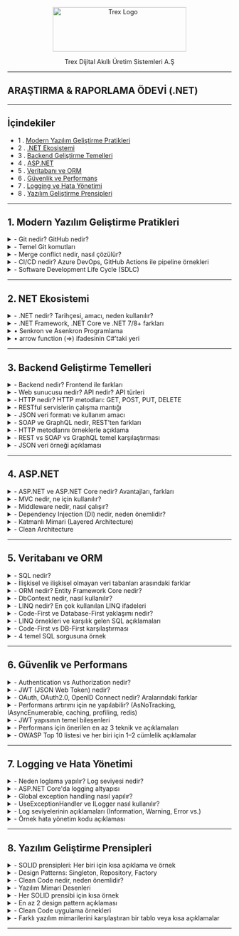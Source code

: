 <p align="center">
<a href="https://trex.com.tr/en/">
<img src="https://trex.com.tr/assets/img/logo.png"
alt="Trex Logo"
width="300" height="100">
</a>

</p>
<p align="center">
Trex Dijital Akıllı Üretim Sistemleri A.Ş
</p>

***
## ARAŞTIRMA & RAPORLAMA ÖDEVİ (.NET)
***
## İçindekiler
- 1 . [Modern Yazılım Geliştirme Pratikleri](#1-modern-yazılım-geliştirme-pratikleri)
- 2 . [.NET Ekosistemi](#2-net-ekosistemi)
- 3 . [Backend Geliştirme Temelleri](#3-backend-geliştirme-temelleri)
- 4 . [ASP.NET](#4-aspnet)
- 5 . [Veritabanı ve ORM](#5-veritabanı-ve-orm)
- 6 . [Güvenlik ve Performans](#6-güvenlik-ve-performans)
- 7 . [Logging ve Hata Yönetimi](#7-logging-ve-hata-yönetimi)
- 8 . [Yazılım Geliştirme Prensipleri](#8-yazılım-geliştirme-prensipleri)
***
<a id="1-modern-yazılım-geliştirme-pratikleri"></a>
## 1. Modern Yazılım Geliştirme Pratikleri 
<details>
<summary>- Git nedir? GitHub nedir?</summary>
     Git, yazılım projelerindeki tüm değişiklikleri kaydedip yönetmeye yarayan bir versiyon kontrol sistemi iken; GitHub, bu Git projelerini internet üzerinde depolamayı, paylaşmayı ve işbirliği yapmayı sağlayan bulut tabanlı bir platformdur.
 	</details>
<details><summary>- Temel Git komutları</summary>

`git init` → Yeni bir Git deposu (proje) başlatır.

`git clone [url]` →  Var olan bir uzak (remote) depoyu bilgisayarına kopyalar.

`git add [dosya]` → Dosyayı bir sonraki commit için hazırlık alanına (staging area) ekler.

`git commit -m "mesaj"` → Hazırlanan değişiklikleri kalıcı olarak kaydeder.

`git push` → Yerel (local) commitleri GitHub gibi uzak depoya gönderir.

`git pull` → Uzak depodaki son değişiklikleri bilgisayarına indirip birleştirir.

`git branch [isim]` → Yeni bir dal (branch) oluşturur.

`git merge [isim]` → Belirtilen dalı (branch) aktif dal ile birleştirir.

</details>
<details><summary>-	Merge conflict nedir, nasıl çözülür?</summary>

* Merge conflict, iki branch'ın 'merge'lenirken bir dosyanın aynı yerinde farklı değişiklikler yapılmış olmasından kaynaklanan 'merge'lenememe durumudur. Git, aynı yerde birbirinden farklı iki değişikliği nasıl ele alması gerektiğini bilemez ve hata verir. Dosyada çakışan bölge(ler),
    * `<<<<<<<HEAD` ve `=======`
* arasında gösterilir. Bu kısımda hangi versiyonun kabul edileceği yazılımcı tarafından manuel şekilde belirlenir ve ancak böyle 'merge' işlemi gerçekleşebilir.

</details>


</details>
<details><summary>-	CI/CD nedir? Azure DevOps, GitHub Actions ile pipeline örnekleri</summary>     

**- CI (Continuous Integration / Sürekli Entegrasyon)**:** Geliştirilen kodun otomatik olarak test edikmesidir , hatanın daha kolay anlaşılmasını sağlar.

**- CD (Continuous Delivery / Deployment / Sürekli Teslimat / Dağıtım):** Bir kod geliştirilirken yayınlanmasını sağlar. Yeni sürümleri daha hızlı yayınlanmasını sağlar.

</details>

<details><summary>-	Software Development Life Cycle (SDLC)</summary> 

 **-Yazılım Geliştirme Yaşam Döngüsü (SDLC)**: Bir yazılım fikirden gerçeğe geçişine kadar geçen süredir.

**o	Aşamalar**
1. Planlama:	Projenin amacı, kapsamı, zaman ve maliyet tahminleri yapılır.
2. Analiz:	Gereksinimler toplanır, sistem gereksinimleri belirlenir (ne yapılacak?).
3. Geliştirme:	Yazılım tasarlanır ve kodlanır.
4. Test:	Yazılım hatalara karşı test edilir, doğruluk ve kalite kontrolü yapılır.
5. Dağıtım:	Testleri geçen ürün üretim ortamına (kullanıcılara) sunulur.
6. Bakım:	Canlı sistemde hata düzeltme, iyileştirme ve güncellemeler yapılır.

**o	Agile/Scrum/Kanban metodolojileri**

 * Agile: Yazılımı küçük parçalara bölerek , hızlı ve esnek şekilde geliştirmeyi amaçlayan yaklaşım.

 * Scrum: Agile içinde, işleri sabit süreli sprint’lere (kısa süreli çalışma periyodu) ayırarak ekip çalışmasını yöneten bir çerçeve.

 * Kanban: İşlerin görsel bir panoda sürekli akışla yönetildiği, esnek bir Agile yöntemi.

</details>

***

## 2. NET Ekosistemi

<details><summary>-	.NET nedir? Tarihçesi, amacı, neden kullanılır?</summary>
     
**- .NET** microsoft tarafından geliştirilen bir yazılım geliştirme platformudur.2002 yılında piyasaya sürülmüştür . Amacı farklı yazılım dillerini bir araya getirerek yazılım geliştirmeyi kolaylaştırmaktır.Web , masaüstü ve mobil uygulamalar gibi çeşitli alanlarda kullanlıabilir.

</details>

<details><summary>-	.NET Framework, .NET Core ve .NET 7/8+ farkları</summary>
     
|Özellik             | .NET Framework | .NET Core             | .NET                  |
|--------------------|----------------|-----------------------|-----------------------|
|Platform            |Windows         |Windows, Linux, macOS  |Windows, Linux, macOS  |
|Açık Kaynak         |Hayır           |Evet                   |Evet                   |
|Performans          |Orta            |Yüksek                 |Çok Yüksek             |
|Modülerlik          |Monolitik       |Modüler                |Modüler                |
|Güncelleme Desteği  |Sınırlı         |Aktif                  |Sürekli                |
|Microservis Desteği |Zayıf           |Güçlü                  |Güçlü                  |
|Bulut Uygulamları   |Kısıtlı         |Uygun                  |Uygun                  |
|Modern API Desteği  |Kısıtlı         |Geniş                  |Geniş                  |
</details>

<details><summary>•	Senkron ve Asenkron Programlama</summary>

**Senkron Programlama:** İşlemler sırasıyla gerçekleşir. Genllikle daha basit ve anlaşılırdır ancak uzun süren işlemlerde kullanıcı deneyimini olumsuz etkileyebilir.

**Asenkron Programlama:** İşlemler aynı anda veya birbirinden bağımsız çalışabilir.Uzun süren işlemler arka planda yürütülürken kullanıcı arayüzü yanıt vermeye devam eder.

- **Anahtar Kavramlar:**
`async` : Bir metodun asenkron olduğunu belirtir , bu metod `await` ile çağırabilir.
`await` : Asenkron bir işlemin tamamlanmasını beklerken kontrolü çağıran metoda geri verir.
`Task` : .NET'te asenkron işlemleri temsil eden bir türdür. Bir işlemin gelecekte tamamlanacağını ifade eder. Örneğin, bir dosya okuma işlemi `Task<string>` dönebilir. `Task nesnesi`, işlem tamamlandığında sonucu sağlar.

</details>
<details><summary>• arrow function (=>) ifadesinin C#’taki yeri</summary>

   C# dilinde `=>` operatörü, lambda ifadelerini tanımlamak için kullanılır. Lambda ifadeleri, isimsiz metodlar oluşturmak için kullanılır ve genellikle kısa, tek satırlık işlemler için tercih edilir.

   `=>` operatörü kullanarak girilen değerin karesini alma, örnek kod:
   
`
Console.Write("Bir sayı girin: ");
int x = Convert.ToInt32(Console.ReadLine());
Func<int, int> kareAl = x => x * x;
Console.WriteLine($"{x} sayısının karesi: {kareAl(x)}");
`

</details>

***
## 3. Backend Geliştirme Temelleri

<details><summary>-	Backend nedir? Frontend ile farkları</summary>

* __Frontend Nedir?__

   Frontend, kullanıcının doğrudan etkileşimde bulunduğu web sitesinin görsel ve işlevsel yüzüdür.

   * __Kapsadığı Teknolojiler__:

     -HTML – Sayfa iskeleti

     -CSS – Stil ve düzen

     -JavaScript – Dinamik etkileşimler


* __Backend Nedir?__

Backend, sistemin sunucu tarafında çalışan, kullanıcının görmediği ama tüm işlevselliği sağlayan kısmıdır.

   * __Kapsadığı Teknolojiler__:

     -Programlama dilleri: Python, PHP, Ruby, Java, C#

     -Veritabanları: MySQL, PostgreSQL, MongoDB
 
     -Frameworkler: Laravel, Django, Spring, ASP.NET


</details>

<details><summary>-	Web sunucusu nedir? API nedir? API türleri</summary>

* __Web Sunucusu Nedir?__
 Web sunucusu, HTTP isteklerini alıp yanıtlayan bir yazılım veya donanım sistemidir. Temel görevi, istemciden (genellikle bir tarayıcıdan) gelen isteğe karşılık olarak web sayfası, veri veya dosya sunmaktır.

 * __Örnek Web Sunucuları__:

    -Apache

    -Nginx

    -Microsoft IIS

* __Görevleri__:

   -İstemciden gelen HTTP/HTTPS isteklerini dinlemek

   -İlgili dosyaları (HTML, CSS, JS) sunmak

   -Dinamik içerik için backend uygulamalarla iletişim kurmak

* __API Nedir?__

 API (Application Programming Interface), iki yazılımın birbiriyle standartlaştırılmış bir şekilde iletişim kurmasını sağlayan arayüzdür. Bir nevi yazılımlar arası “protokol” gibi düşünebilirsin.

 Gerçek Hayat Analojisi: Bir restoranda garson (API), senin siparişini mutfağa (sunucu) iletir ve yemeği sana getirir.

  * __Kullanım Alanları__:

       -Mobil uygulamaların sunucudan veri çekmesi

       -Web sitelerinin harici servislerle (ödeme, harita, hava durumu) entegrasyonu

       -Mikroservis mimarilerinde servisler arası iletişim

Video: [API nedir? ](https://www.youtube.com/watch?v=nXFI5Cd8FZE&list=PLeZr8VTNC1oZpyWb0azboUg01D5_Wr5I_)

</details>

<details><summary>-	HTTP nedir? HTTP metodları: GET, POST, PUT, DELETE</summary>

* __HTTP Nedir?__

HTTP (Hypertext Transfer Protocol), web tarayıcıları ile sunucular arasında veri alışverişini sağlayan bir iletişim protokolüdür. İnternet üzerindeki sayfaların yüklenmesi, veri gönderimi ve alınması gibi işlemler HTTP üzerinden gerçekleşir.

- İstemci (Client): Genellikle bir web tarayıcısıdır.

- Sunucu (Server): İstemciden gelen isteklere yanıt veren sistemdir.

HTTP, metin tabanlı bir protokoldür ve genellikle TCP/IP üzerinden çalışır.

* __HTTP Metodları__

  -HTTP protokolü, istemcinin sunucuya ne tür bir işlem yapmak istediğini   belirtmek için çeşitli metodlar kullanır. En yaygın kullanılan HTTP   metodları şunlardır:

  `GET` : Sunucudan veri almak için kullanılır. Örneğin bir web sayfasını görüntülemek.

  `POST`: Sunucuya veri göndermek için kullanılır. Örneğin bir formu doldurup göndermek.

  `PUT`: Sunucudaki mevcut veriyi güncellemek için kullanılır.

  `DELETE`: Sunucudaki veriyi silmek için kullanılır.

</details>

<details><summary>-	RESTful servislerin çalışma mantığı</summary>

REST (Representational State Transfer), web servislerinin daha basit, ölçeklenebilir ve standartlara uygun şekilde tasarlanmasını sağlayan bir mimari yaklaşımdır. RESTful servisler, HTTP metodlarını kullanarak kaynaklara erişim sağlar.

Kaynak (Resource): Her veri öğesi bir kaynak olarak temsil edilir ve genellikle bir URL ile tanımlanır.

*  __HTTP Metodları ile İşlem__:

   `GET /users` : Tüm kullanıcıları getirir.

   `POST /users` : Yeni bir kullanıcı oluşturur.

   `PUT /users/1` : ID’si 1 olan kullanıcıyı günceller.

   `DELETE /users/1` : ID’si 1 olan kullanıcıyı siler.

* __Stateless (Durumsuzluk)__: Her istekte gerekli tüm bilgiler yer alır; sunucu önceki istekleri hatırlamaz.

* __JSON Formatı__: Veri alışverişi genellikle JSON formatında yapılır.

</details>

<details><summary>-	JSON veri formatı ve kullanım amacı</summary>
JSON Veri Formatı ve Kullanım Amacı

JSON (JavaScript Object Notation), veri yapılarının kolayca okunabilir ve yazılabilir şekilde temsil edilmesini sağlayan hafif bir veri formatıdır. Özellikle web uygulamalarında istemci ile sunucu arasında veri alışverişi için yaygın olarak kullanılır.

Okunabilirlik: İnsanlar tarafından kolayca okunabilir ve anlaşılabilir.

Hafiflik: XML gibi diğer formatlara göre daha az yer kaplar.

Dil Bağımsızlığı: JSON, birçok programlama dili tarafından desteklenir.

Veri Yapısı: Anahtar-değer (key-value) çiftleri ve dizi (array) yapıları içerir.

* __Örnek JSON verisi__:

```
{
  "id": 1,
  "name": "Ali",
  "email": "ali@example..com"
}
```

Bu format sayesinde RESTful servisler, veri alışverişini hızlı ve etkili bir şekilde gerçekleştirebilir.

</details>

<details><summary>-	SOAP ve GraphQL nedir, REST’ten farkları</summary>

* __SOAP (Simple Object Access Protocol)__:

   -XML tabanlı bir protokoldür.

   -Katı kurallara ve standartlara sahiptir.

   -Güvenlik, hata yönetimi ve işlem bütünlüğü gibi konularda daha kapsamlıdır.

   -HTTP dışında SMTP gibi farklı protokoller üzerinden de çalışabilir.

   -Genellikle kurumsal sistemlerde tercih edilir.

* __GraphQL__:

    -Facebook tarafından geliştirilmiş bir sorgulama dilidir.

    -İstemci, tam olarak ihtiyaç duyduğu veriyi tanımlar ve sadece o veri döner.

    -Tek endpoint üzerinden çalışır.

    -JSON formatında veri döner.

    -REST’e göre daha esnek ve verimli veri çekimi sağlar.

* __REST ile Farkları__:

    -SOAP, REST’e göre daha karmaşık ve ağırdır; GraphQL ise daha esnek ve hafiftir.

    -REST çoklu endpoint yapısına sahiptir; GraphQL tek endpoint ile çalışır.

    -REST’te sunucu ne döneceğine karar verir; GraphQL’de istemci belirler.

Her yaklaşımın avantajları ve kullanım alanları farklıdır. REST genellikle basit ve hızlı çözümler için tercih edilirken, SOAP daha güvenli ve kurumsal sistemlerde; GraphQL ise veri esnekliği ve performans gerektiren modern uygulamalarda kullanılır.

</details>

<details><summary>-	HTTP metodlarını örneklerle açıklama</summary>

| Metod   | Amaç | Özellikler | Örnek Kullanım |
|---------|------|------------|----------------|
| **GET** | Sunucudan veri almak | - URL üzerinden parametre gönderilir<br>- Önbelleğe alınabilir<br>- Tarayıcı geçmişinde saklanır | `GET /products?id=15` |
| **POST** | Sunucuya veri göndermek (yeni kaynak oluşturmak) | - Veri gövde (body) içinde gönderilir<br>- Önbelleğe alınmaz<br>- Form gönderimlerinde yaygın | `POST /users` + `{ "name": "Burak" }` |
| **PUT** | Var olan kaynağı tamamen güncellemek veya yoksa oluşturmak | - İdempotent<br>- Tüm veriyi günceller | `PUT /users/5` + `{ "name": "Burak", "age": 30 }` |
| **PATCH** | Kaynağın belirli alanlarını güncellemek | - Kısmi güncelleme<br>- Daha az veri transferi | `PATCH /users/5` + `{ "age": 31 }` |
| **DELETE** | Kaynağı silmek | - Geri dönüşsüz olabilir<br>- Yetkilendirme gerektirir | `DELETE /users/5` |
| **HEAD** | Sadece başlık bilgilerini almak | - Gövde yok<br>- Dosya boyutu, tip gibi bilgileri öğrenmek için | `HEAD /file.zip` |
| **OPTIONS** | Sunucunun desteklediği metodları öğrenmek | - CORS ön kontrol isteklerinde kullanılır | `OPTIONS /users` → `Allow: GET, POST, PUT, DELETE` |


</details>

<details><summary>-	REST vs SOAP vs GraphQL temel karşılaştırması</summary>

| Özellik / Mimari | REST | SOAP | GraphQL |
|------------------|------|------|---------|
| **Tanım** | HTTP üzerinde çalışan, kaynak odaklı mimari stil | XML tabanlı, katı kurallara sahip mesajlaşma protokolü | İstemcinin ihtiyaç duyduğu veriyi tanımlayabildiği sorgu dili |
| **Veri Formatı** | Genellikle JSON (XML, HTML de olabilir) | Sadece XML | JSON (genellikle), tip sistemi ile |
| **Uç Nokta (Endpoint)** | Her kaynak için ayrı endpoint | Tek endpoint olabilir ama işlem bazlı SOAP action’lar | Tek endpoint üzerinden tüm sorgular |
| **Performans** | Basit ve hızlı, ancak fazla veri dönebilir (over-fetching) | XML ve ek protokoller nedeniyle daha yavaş | Gereksiz veri dönmez (over-fetching/under-fetching çözülür) |
| **Güvenlik** | HTTPS + OAuth/JWT gibi standart yöntemler | WS-Security ile mesaj seviyesinde güvenlik | REST’teki yöntemler + sorgu bazlı yetkilendirme |
| **Standartlaşma** | Esnek, resmi standart yok (HTTP kuralları dışında) | Katı standartlar (WSDL, XML Schema) | Şema (schema) ile tip güvenliği, resmi sorgu yapısı |
| **Kullanım Alanı** | Web servisleri, mobil API’ler, mikroservisler | Kurumsal entegrasyonlar, bankacılık, yüksek güvenlik gerektiren sistemler | Modern web ve mobil uygulamalar, veri yoğun istemciler |
| **Avantajlar** | Basit, yaygın, öğrenmesi kolay, esnek | Güvenli, standart, protokol bağımsız | Esnek veri sorgusu, tek endpoint, az veri transferi |
| **Dezavantajlar** | Over-fetching/under-fetching olabilir | Karmaşık, ağır, XML zorunluluğu | Öğrenme eğrisi, caching ve rate limit yönetimi daha karmaşık |


</details>

<details><summary>-	JSON veri örneği açıklaması</summary>

```
{
  "isim": "Burak",
  "yas": 29,
  "ogrenciMi": true,
  "beceriler": ["JavaScript", "Python", "Markdown"],
  "adres": {
    "sehir": "Bursa",
    "ilce": "Nilüfer",
    "postaKodu": 16140
  }
}
```

</details>

***
## 4. ASP.NET

<details><summary>-	ASP.NET ve ASP.NET Core nedir? Avantajları, farkları</summary>

* __ASP.NET Nedir?__

   -Microsoft tarafından geliştirilen, .NET Framework üzerinde çalışan bir web uygulama geliştirme platformudur.

   -Genellikle Windows tabanlı sunucularda çalışır.

   -ASP.NET Web Forms, MVC ve Web API gibi farklı mimari yaklaşımları destekler.

   -Daha eski ve olgun bir teknolojidir; kurumsal projelerde hâlâ yaygın olarak kullanılır.

   * ASP.NET Avantajları:

     -Kurumsal projelerde denenmiş ve test edilmiş.

     -Geniş dokümantasyon ve destek.

     -Windows Server ile tam uyum.

* __ASP.NET Core Nedir?__

   -ASP.NET’in modern, yeniden tasarlanmış versiyonudur.

   -Platform bağımsızdır: Windows, macOS ve Linux üzerinde çalışabilir.

   -.NET Core veya .NET 5+ ile birlikte gelir; açık kaynaklı ve topluluk desteklidir.

   -Modüler, hafif ve yüksek performanslıdır.

   -Bulut ve mikro hizmet mimarileri için optimize edilmiştir.

     * __ASP.NET Core Avantajları__:

       -Yüksek performans ve düşük kaynak tüketimi.

       -Platformlar arası geliştirme imkânı.

       -Modern mimariler (MVC, Razor Pages, Blazor, gRPC) ile uyumlu.
 
       -CI/CD ve container ortamlarıyla kolay entegrasyon.

       -Açık kaynak olduğu için sürekli güncelleniyor.

* [ASPN.NET e başlamak için tıkla](https://dotnet.microsoft.com/en-us/apps/aspnet)

</details>

<details><summary>-	MVC nedir, ne için kullanılır?  </summary>

* __MVC (Model–View–Controller)__, yazılım geliştirmede kullanılan bir mimari desen olup, uygulamayı üç temel bileşene ayırarak daha düzenli, test edilebilir ve sürdürülebilir hale getirir. Senin gibi sistematik düşünen biri için bu yapı, kodun mantıksal bölümlere ayrılması açısından oldukça verimlidir.

|Bileşen|Görevi|
|-------|------|
|Model|Verileri temsil eder. Veritabanı işlemleri, iş mantığı ve veri yönetimi burada yapılır|
|View|Verileri temsil eder. Veritabanı işlemleri, iş mantığı ve veri yönetimi burada yapılır.|
|Controller|Kullanıcıdan gelen istekleri alır, uygun Model’i çağırır ve sonucu View’a iletir.|

- Ne için kullanılır: MVC, web uygulamalarında kodun mantıksal katmanlara ayrılmasını sağlayarak daha düzenli ve test edilebilir bir yapı sunar.

- Nerelerde kullanılır: ASP.NET, Django, Laravel gibi framework’lerde web, mobil ve masaüstü uygulama geliştirmede yaygın olarak kullanılır.
</details>

<details><summary>-	Middleware nedir, nasıl çalışır?</summary>

* __Middleware Nedir?__
 
   -Middleware, bir uygulamanın istek–yanıt döngüsünde araya girerek işlemler yapmasını sağlar.

   -Örneğin: kimlik doğrulama, hata yönetimi, loglama, yönlendirme, önbellekleme gibi görevleri üstlenebilir.

   -Her middleware bileşeni, bir pipeline içinde sırayla çalışır ve isteği bir sonraki bileşene iletir veya durdurabilir.

* __Nasıl Çalışır?__

   -İstek gelir → Middleware bileşeni isteği alır.

   -İşlem yapar → İsteği okur, düzenler veya kontrol eder.

   -Sonraki bileşene iletir → next() fonksiyonu ile zincirdeki bir sonraki middleware’e geçilir.

   -Yanıt döner → Middleware, yanıt üzerinde işlem yapabilir veya doğrudan döndürebilir.

* __Örnek Senaryo:__
```
app.Use(async (context, next) =>
{
    Console.WriteLine("İstek alındı: " + context.Request.Path);
    await next.Invoke(); // Sonraki middleware'e geç
    Console.WriteLine("Yanıt gönderiliyor.");
});
```
   -Bu örnekte, gelen isteği loglayan bir middleware tanımlanmış. next.Invoke() çağrısı ile zincirdeki bir sonraki middleware çalıştırılıyor, ardından yanıt sürecinde işlem yapılabiliyor.
</details>

<details><summary>-	Dependency Injection (DI) nedir, neden önemlidir?</summary>

* __DI Nedir?__

   -Dependency Injection (DI), yazılım geliştirmede bir sınıfın ihtiyaç duyduğu nesneleri kendisi oluşturmak yerine dışarıdan almasını sağlayan bir tasarım desenidir. Bu yaklaşım, kodun daha modüler, test edilebilir ve bakımı kolay olmasını sağlar.

   -Bir sınıfın bağımlı olduğu diğer sınıfları doğrudan oluşturmak yerine, bu bağımlılıkların enjekte edilmesi prensibine dayanır.

   -Örneğin bir OrderService sınıfı, EmailSender gibi bir servise ihtiyaç duyuyorsa, onu new ile oluşturmak yerine dışarıdan alır.

```
public class OrderService
{
    private readonly IEmailSender _emailSender;

    public OrderService(IEmailSender emailSender)
    {
        _emailSender = emailSender;
    }
}
```
   -Bu örnekte OrderService, IEmailSender bağımlılığını dışarıdan alır—yani bağımlılık enjekte edilir.

   * __Neden Önemlidir?__

     -Gevşek bağlılık (Loose Coupling): Sınıflar birbirine sıkı sıkıya bağlı olmaz, böylece bir bileşen değiştiğinde diğerleri etkilenmez.

     -Test kolaylığı: Mock veya sahte nesnelerle birim testler kolayca yazılabilir.

     -Yeniden kullanılabilirlik: Aynı sınıf farklı bağımlılıklarla tekrar kullanılabilir.

     -Bakım kolaylığı: Bağımlılıklar merkezi olarak yönetildiği için sistemin bakımı daha kolay ve güvenlidir.

</details>

<details><summary>-	Katmanlı Mimari (Layered Architecture)</summary>

Katmanlı mimari, yazılım projelerinde sistemsel karmaşıklığı azaltmak, sürdürülebilirliği artırmak ve geliştirme sürecini modülerleştirmek için kullanılan bir yapılandırma yaklaşımıdır. Senin gibi optimizasyon ve sistem tasarımına meraklı biri için bu mimari, hem mantıksal ayrım hem de test edilebilirlik açısından oldukça güçlü bir temel sunar.

* __Katmanlar__: Presentation – Business – Data Access

|Katman|Görevi|
|------|------|
|__Presentation__|Kullanıcı arayüzü içerir.Kullanıcaıdan veri alır ve sonuçları gösterir.|
|__Business__|İş kurallarını vve uygulama mantığını barındırır.Veriyi işler , doğrular.|
|__Data Access__|Veritabanı işlemlerini yürütür. ORM veya SQL ile veri okuma/yazma yapar.|

* __Service & Repository Pattern__ , özellikle Business ve Data Access katmanları arasındaki iletişimi daha da soyutlamak için kullanılır:

   *  __Repository Pattern__ , iş mantığını kontrol eden ve dış katmanlarla  veri erişimini soyutlayan bir ara katmandır.

   *  __Repository Pattern__ , veri tabanı işlemlerini merkezi bir yapı altında toplayarak veri erişimini soyutlar ve test edilebilir hale getirir.

</details>

<details><summary>-	Clean Architecture</summary>

* __Clean Architecture__, bağımlılıkların merkeze doğru değil, merkezden dışa doğru akmasını sağlayan bir yapı kurar. Yani iş mantığı en içte, dış dünya ile ilgili detaylar en dışta yer alır.

| Katman |Göre | Bağımlılık İlişkisi     |
|----------------|----------|------|
| **Domain**| Çekirdek iş kuralları, entity’ler, value object’ler, domain event’ler. Framework veya veri tabanı bağımlılığı yoktur. | Hiçbir katmana bağımlı değil.|
| **Application**| Use case’ler, servisler, CQRS komut/sorgu mantığı, validasyonlar. Domain’i kullanır, dış katmanlara bağımlı değildir. | Sadece Domain’e bağımlı.|
| **Infrastructure** | Veri tabanı erişimi (EF Core, Dapper), e-posta servisleri, dosya sistemi, dış API entegrasyonları. Application’daki arayüzleri implemente eder. | Application ve Domain’e bağımlı olabilir. |
| **API (Presentation)** | Kullanıcıya veya istemciye açılan uç noktalar (Controller’lar, View’lar, gRPC servisleri). HTTP isteklerini alır, Application katmanındaki use case’leri çağırır. | Application’a bağımlı.  |

* __Bağımlılıkların Dışa Akması İlkesi (Dependency Rule)__
   *__Kural__: İç katmanlar (Domain, Application) dış katmanlardan haberdar olmaz.

   *Bağımlılıklar hep dıştan içe doğru tanımlanır.

* __Örneğin__:

   -Domain, veri tabanı teknolojisini bilmez.

   -Application, hangi ORM kullanıldığını bilmez; sadece interface’leri bilir.

   -Infrastructure, Application’daki interface’leri implemente ederek veri tabanı veya servis erişimini sağlar.

* __Avantajı__: Teknoloji veya altyapı değiştiğinde (ör. EF Core → Dapper), iş mantığına dokunmadan sadece Infrastructure katmanını değiştirirsin.

* __Küçük Bir Akış Örneği__

   __-API__ → Kullanıcıdan “Sipariş Oluştur” isteği gelir.

   __-Application__ → CreateOrderHandler çalışır, Domain kurallarını uygular.

   __-Domain__ → Order entity’si iş kurallarına göre oluşturulur.

   __-Infrastructure__ → OrderRepository ile veritabanına kaydedilir.

</details>

***
## 5. Veritabanı ve ORM

<details><summary>-	SQL nedir? </summary>

* SQL (Structured Query Language), Yapılandırılmış Sorgu Dili anlamına gelir ve ilişkisel veritabanlarıyla etkileşim kurmak için kullanılan standart bir dildir2. Teknik olarak bir programlama dili değil, ancak veri tabanı işlemleri için oldukça güçlü bir sorgulama aracıdır.

* __SQL Ne İşe Yarar?__

    -__Veri ekleme:__ Yeni kayıtlar oluşturmak (`INSERT`)    

    -__Veri sorgulama:__ Belirli kriterlere göre veri çekmek (`SELECT`)

    -__Veri güncelleme:__ Mevcut kayıtları değiştirmek (`UPDATE`)

    -__Veri silme:__ Kayıtları kaldırmak (`DELETE`)

    -__Veritabanı ve tablo oluşturma:__ Yapıyı tanımlamak (`CREATE`)

    -__Yetkilendirme:__ Kim neye erişebilir, bunu belirlemek (`GRANT`, `REVOKE`)

* SQL’in Temel Bileşenleri
    -__Tablolar:__ Veriler satır ve sütunlar halinde tutulur.

    -__Sorgular:__ Veritabanına ne yapılacağını söyleyen komutlardır.

    -__İlişkiler:__ Tablolar arasında bağlantılar kurarak veri bütünlüğü sağlanır.

* __Kısa Tarihçesi__
    -1970’lerde IBM tarafından geliştirildi.

    -Başlangıçta SEQUEL olarak adlandırıldı, sonra SQL olarak kısaltıldı.

    -Oracle, SQL kullanan ilk ticari veritabanı sistemlerinden biri oldu.

* __Nerelerde Kullanılır?__
    -Web geliştirme (örneğin PHP + MySQL)

    -Veri analizi ve raporlama

    -Uygulama geliştirme

    -Büyük veri sistemleri ve veri ambarları

</details>

<details><summary>-	İlişkisel ve ilişkisel olmayan veri tabanları arasındaki farklar</summary>

* __Yapısal Farklar__

| Özellik            | İlişkisel Veritabanı (SQL)          | İlişkisel Olmayan Veritabanı (NoSQL)         |
|--------------------|-------------------------------------|----------------------------------------------|
| Veri Yapısı        | Satır-sütun tabanlı tablolar        | Belge, anahtar-değer, grafik, sütun tabanlı  |
| Şema (Schema)      | Katı ve önceden tanımlanmış         | Esnek ve dinamik                             |
| İlişkiler          | JOIN ile güçlü bağlantılar          | Genellikle ilişkisiz, referanslarla bağlanır |
| Sorgulama Dili     | SQL                                 | JSON tabanlı sorgular veya özel API’ler      |

* __Performans ve Ölçeklenebilirlik__

| Özellik             | SQL                                  | NoSQL                                            |
|---------------------|--------------------------------------|--------------------------------------------------|
| Dikey Ölçeklenme    | Genellikle tercih edilir             | Yatay ölçeklenme için daha uygundur              |
| Veri Tutarlılığı    | ACID kurallarına sıkı bağlılık       | Eventual consistency (sonradan tutarlılık)       |
| Hızlı Okuma/Yazma   | Karmaşık sorgularda güçlü            | Büyük veri ve gerçek zamanlı uygulamalarda hızlı |

* __Kullanım Senaryoları__

| Senaryo                    | SQL Tercihi                          | NoSQL Tercihi                               |
|----------------------------|--------------------------------------|---------------------------------------------|
| Finansal sistemler         | ✅ Veri tutarlılığı kritik           | ❌                                         |
| Sosyal medya uygulamaları  | ❌                                   | ✅ Gerçek zamanlı veri akışı               |
| E-ticaret ürün katalogları | ✅ Ürün, sipariş, müşteri ilişkileri | ✅ Dinamik ürün özellikleri                |
| IoT ve büyük veri analizi  | ❌                                   | ✅ Yüksek hacimli, yapılandırılmamış veri  |

* __Örnek Veritabanları__

    -SQL tabanlı: MySQL, PostgreSQL, Oracle, Microsoft SQL Server

    -NoSQL tabanlı: MongoDB (belge), Redis (anahtar-değer), Cassandra (sütun), Neo4j (graf)


* __Hangi Durumda Hangisi?__

    -Veri bütünlüğü ve karmaşık ilişkiler gerekiyorsa → SQL

    -Esneklik, hız ve ölçeklenebilirlik gerekiyorsa → NoSQL

</details>

<details><summary>-	ORM nedir? Entity Framework Core nedir?</summary>

* __ORM (Object-Relational Mapping)__, yani Nesne-İlişkisel Eşleme, nesne yönelimli programlama ile ilişkisel veritabanları arasında bir köprü kurar. Amaç, veritabanı tablolarını doğrudan sınıflar ve nesneler gibi kullanabilmektir.

* __Avantajları:__
    -SQL yazmadan veri işlemleri yapılabilir.

    -Kod daha okunabilir ve sürdürülebilir hale gelir.

    -Veritabanı bağımlılığı azalır.

    -Veri tutarlılığı ve tip güvenliği artar.

```

public class Product {
    public int Id { get; set; }
    public string Name { get; set; }
}


```

* __Entity Framework Core Nedir?__

    Entity Framework Core (EF Core), Microsoft’un .NET platformu için geliştirdiği modern bir ORM aracıdır. EF Core, veritabanı işlemlerini C# kodu üzerinden yönetmeni sağlar.

* __Temel Özellikleri:__

    -.NET 5/6/7+ ile uyumlu, çapraz platform desteği (Windows, Linux, macOS).

    -SQL Server, PostgreSQL, MySQL, SQLite gibi birçok veritabanını destekler.

    -LINQ ile güçlü ve tip güvenli sorgulama.

    -Migration sistemi ile veritabanı evrimini yönetme.

    -Code-First ve Database-First yaklaşımlarını destekler.

* __Kullanım Yaklaşımları:__

    - __Code-First__ : Önce C# sınıfları yazılır, EF veritabanını otomatik oluşturur.

    - __Database-First__ :	Mevcut veritabanından sınıflar otomatik olarak üretilir.

* __Migration Örneği:__

```

dotnet ef migrations add InitialCreate
dotnet ef database update

```

 -Bu komutlar, EF Core’un veritabanı şemasını oluşturmasını ve güncellemesini sağlar.

</details>

<details><summary>-	DbContext nedir, nasıl kullanılır?</summary>

* DbContext, Entity Framework Core’un kalbidir diyebiliriz. Veritabanı ile uygulaman arasındaki tüm etkileşimi yöneten sınıftır. Hem Unit of Work hem de Repository desenlerini içinde barındırır, yani veriyi takip eder, değişiklikleri yönetir ve sorguları çalıştırır.

* DbContext, EF Core’un veritabanı işlemlerini yönettiği temel sınıftır. Şu işleri yapar:

    -Veritabanı bağlantısını yönetir.

    -Entity’leri (sınıfları) veritabanı tablolarına eşler.

    -LINQ sorgularını SQL’e çevirir.

    -Değişiklikleri takip eder ve SaveChanges() ile uygular.

    -Migration ve schema yönetimini destekler.


  

</details>

<details><summary>-	LINQ nedir? En çok kullanılan LINQ ifadeleri</summary>

* LINQ (Language Integrated Query), C# ve .NET ekosisteminde farklı veri kaynakları üzerinde SQL benzeri sorgular yazmamızı sağlayan güçlü bir sorgulama teknolojisidir2. Avantajı, sorguların doğrudan C# koduna entegre olması, tip güvenliği sağlaması ve farklı veri kaynakları (koleksiyonlar, veritabanları, XML, JSON vb.) üzerinde tek bir sözdizimi ile çalışabilmesidir.

* __En Çok Kullanılan LINQ İfadeleri__

**Where** – Filtreleme yapar  
`var sonuc = list.Where(x => x.Yas > 18);`

**Select** – Veri projeksiyonu (alan seçme/dönüştürme)  
`var isimler = list.Select(x => x.Ad);`

**OrderBy** – Artan sıralama  
`var sirali = list.OrderBy(x => x.Yas);`

**OrderByDescending** – Azalan sıralama  
`var sirali = list.OrderByDescending(x => x.Yas);`

**GroupBy** – Gruplama  
`var gruplar = list.GroupBy(x => x.Sehir);`

**Join** – İki koleksiyonu birleştirme  
`var sonuc = list1.Join(list2, a => a.Id, b => b.Id, (a,b) => new {...});`

**First / FirstOrDefault** – İlk elemanı getirir  
`var ilk = list.FirstOrDefault();`

**Any** – Koşula uyan eleman var mı kontrolü  
`bool varMi = list.Any(x => x.Yas > 30);`

**All** – Tüm elemanlar koşulu sağlıyor mu  
`bool hepsi = list.All(x => x.Aktif);`

**Count** – Eleman sayısı  
`int adet = list.Count();`

**Distinct** – Tekrarlı kayıtları kaldırır  
`var farkli = list.Distinct();`

**Take / Skip** – İlk N elemanı al / ilk N elemanı atla  
`var ilk5 = list.Take(5);`


</details>

<details><summary>-	Code-First ve Database-First yaklaşımı nedir?</summary>

* __Code-First Yaklaşımı__

Bu yaklaşımda önce kod yazılır, ardından bu koddan veritabanı otomatik olarak oluşturulur.

   * __Özellikleri__
       - Sınıflar (class) ve özellikler (property) üzerinden veritabanı şeması tanımlanır.
       - Migration (göç) sistemiyle veritabanı güncellemeleri yönetilir.
       - Özellikle test odaklı ve hızlı prototipleme için idealdir.

   * __Avantajları__
       - Kod odaklı geliştirme sağlar, veritabanı bağımlılığı azalır.
       - Versiyon kontrolü kolaydır (migration dosyaları sayesinde).
       - Farklı veritabanlarına geçiş daha esnektir.

   * __Dezavantajları__
       - Büyük ekiplerde şema değişiklikleri karmaşık hale gelebilir.
       - Mevcut bir veritabanı varsa uyum sağlamak zor olabilir.

---

* __Database-First Yaklaşımı__

Bu yaklaşımda önce veritabanı tasarlanır, ardından bu şemaya uygun kodlar otomatik olarak üretilir.

   *  __Özellikleri__
       - Var olan bir veritabanı üzerinden Entity sınıfları oluşturulur.
       - Visual Studio gibi araçlar .edmx dosyası ile modelleme yapar.

   * __Avantajları__
       - Mevcut veritabanlarıyla çalışmak için idealdir.
       - Karmaşık ilişkiler ve büyük veri yapıları daha rahat yönetilir.
       - GUI üzerinden görsel modelleme yapılabilir.

   * __Dezavantajları__
       - Kod üzerinde esneklik daha azdır.
       - Kodun veritabanına bağımlılığı artar.
       - Sürüm kontrolü ve migration yönetimi daha zordur.


</details>

<details><summary>-	LINQ örnekleri ve karşılık gelen SQL açıklamaları</summary>

Aşağıda yaygın LINQ sorguları ve bunların SQL karşılıkları örneklenmiştir:

**1. Filtreleme (Where)**
```csharp
var result = db.Users.Where(u => u.Age > 18);
```
**SQL Karşılığı:**
```sql
SELECT * FROM Users WHERE Age > 18;
```

**2. Sıralama (OrderBy)**
```csharp
var result = db.Products.OrderBy(p => p.Price);
```
**SQL Karşılığı:**
```sql
SELECT * FROM Products ORDER BY Price ASC;
```

**3. Alan Seçimi (Select)**
```csharp
var result = db.Users.Select(u => u.Name);
```
**SQL Karşılığı:**
```sql
SELECT Name FROM Users;
```

**4. Gruplama (GroupBy)**
```csharp
var result = db.Orders.GroupBy(o => o.CustomerId);
```
**SQL Karşılığı:**
```sql
SELECT CustomerId, COUNT(*) FROM Orders GROUP BY CustomerId;
```

**5. Birleştirme (Join)**
```csharp
var result = db.Orders.Join(db.Customers,
   o => o.CustomerId,
   c => c.Id,
   (o, c) => new { o.Id, c.Name });
```
**SQL Karşılığı:**
```sql
SELECT o.Id, c.Name
FROM Orders o
INNER JOIN Customers c ON o.CustomerId = c.Id;
```

**6. İlk Eleman (FirstOrDefault)**
```csharp
var result = db.Users.FirstOrDefault(u => u.Email == "test@example.com");
```
**SQL Karşılığı:**
```sql
SELECT TOP 1 * FROM Users WHERE Email = 'test@example.com';
```

</details>
<details><summary>- Code-First vs DB-First karşılaştırması</summary>

| Özellik | Code-First | Database-First |
|---|---|---|
| **Başlangıç Noktası** | Kod (C# sınıfları) | Veritabanı şeması |
| **Kontrol** | Geliştirici odaklı | Veritabanı odaklı |
| **Esneklik** | Yüksek (kodda değişiklik kolay) | Düşük (şema değişikliği daha zor) |
| **Versiyon Kontrolü** | Kolay (Migration dosyaları ile) | Zor (Veritabanı script'leri ile) |
| **Mevcut Veritabanı** | Uyum sağlamak zor olabilir | İdealdir |
| **Hızlı Geliştirme** | Evet, prototipleme için uygun | Hayır, önce veritabanı tasarımı gerekir |
| **İdeal Kullanım** | Yeni projeler, Agile metodolojiler | Mevcut veritabanları, kurumsal sistemler |

</details>
<details><summary>-	4 temel SQL sorgusuna örnek</summary>

**1. Veri Ekleme (INSERT)**
Yeni bir kullanıcı ekler.
```sql
INSERT INTO Users (Name, Email) VALUES ('Ali Veli', 'ali.veli@example.com');
```

**2. Veri Sorgulama (SELECT)**
Tüm kullanıcıları listeler.
```sql
SELECT * FROM Users;
```

**3. Veri Güncelleme (UPDATE)**
ID'si 1 olan kullanıcının e-posta adresini günceller.
```sql
UPDATE Users SET Email = 'yeni.email@example.com' WHERE Id = 1;
```

**4. Veri Silme (DELETE)**
ID'si 1 olan kullanıcıyı siler.
```sql
DELETE FROM Users WHERE Id = 1;
```

</details>

</details>

***
## 6. Güvenlik ve Performans

<details><summary>-	Authentication vs Authorization nedir?</summary>

*   **Authentication (Kimlik Doğrulama):** "Sen kimsin?" sorusunun cevabıdır. Bir kullanıcının kimliğini (genellikle kullanıcı adı ve şifre ile) doğrulama işlemidir. Başarılı olursa, sistem kullanıcıyı tanır.

*   **Authorization (Yetkilendirme):** "Ne yapabilirsin?" sorusunun cevabıdır. Kimliği doğrulanmış bir kullanıcının hangi kaynaklara erişebileceğini veya hangi işlemleri yapabileceğini belirleyen kurallar bütünüdür.

| Özellik | Authentication | Authorization |
|---|---|---|
| **Amaç** | Kimliği doğrulamak | İzinleri kontrol etmek |
| **Süreç** | Kullanıcı kimlik bilgilerini sunar | Sistem, kullanıcının rolüne/izinlerine göre erişimi belirler |
| **Örnek** | Bir siteye giriş yapmak | Giriş yaptıktan sonra sadece admin panelini görebilmek |

</details>

<details><summary>-	JWT (JSON Web Token) nedir?</summary>

*   **JWT (JSON Web Token)**, iki taraf arasında (genellikle istemci ve sunucu) bilgiyi JSON formatında güvenli bir şekilde aktarmak için kullanılan kompakt ve kendi kendine yeten bir standarttır.
*   Genellikle kimlik doğrulama ve yetkilendirme süreçlerinde kullanılır. Kullanıcı giriş yaptığında sunucu bir JWT oluşturur, imzalar ve istemciye gönderir. İstemci, sonraki her istekte bu token'ı sunucuya göndererek kimliğini kanıtlar.
*   Sunucu, token'ın imzasını doğrulayarak geçerliliğini kontrol eder ve veritabanına tekrar tekrar sormak zorunda kalmaz. Bu, sistemleri daha verimli ve durumsuz (stateless) hale getirir.

</details>

<details><summary>-	OAuth, OAuth2.0, OpenID Connect nedir? Aralarındaki farklar</summary>

*   **OAuth (Open Authorization):** Bir kullanıcının, şifresini paylaşmadan, bir uygulamaya başka bir servisteki (ör. Google, Facebook) kaynaklarına sınırlı erişim izni vermesini sağlayan bir **yetkilendirme** protokolüdür. "Bu uygulama benim adıma Google Drive'daki dosyalarıma erişebilir" iznini verir.

*   **OAuth 2.0:** OAuth'un daha basit, esnek ve modern versiyonudur. Web, mobil ve masaüstü uygulamaları için farklı akışlar (flows) tanımlar. Günümüzde standart olarak kullanılır.

*   **OpenID Connect (OIDC):** OAuth 2.0 üzerine inşa edilmiş bir **kimlik doğrulama** katmanıdır. OAuth 2.0 sadece yetkilendirme yaparken, OIDC "kullanıcının kim olduğu" bilgisini de sağlar. Kullanıcı "Google ile Giriş Yap" dediğinde, uygulama OIDC sayesinde kullanıcının temel profil bilgilerini (ID, isim, e-posta) güvenli bir şekilde alır.

*   **Temel Fark:**
   *   **OAuth 2.0 → Yetkilendirme:** "Ne yapabilirsin?"
   *   **OpenID Connect → Kimlik Doğrulama:** "Sen kimsin?"

</details>

<details><summary>-	Performans artırımı için ne yapılabilir? (AsNoTracking, IAsyncEnumerable, caching, profiling, redis)</summary>

*   **AsNoTracking():** Entity Framework Core'da, sadece veri okuma amaçlı sorgularda kullanılır. EF Core'un değişiklikleri izlemesini (change tracking) devre dışı bırakarak sorguları hızlandırır ve bellek kullanımını azaltır.
*   **IAsyncEnumerable:** Büyük veri setlerini işlerken tüm veriyi belleğe yüklemek yerine, veriyi akış (stream) halinde asenkron olarak işlemeyi sağlar. Bu, bellek tüketimini ciddi ölçüde düşürür.
*   **Caching (Önbellekleme):** Sık erişilen ve nadiren değişen verileri bellekte (In-Memory Cache) veya Redis gibi hızlı bir depoda saklayarak veritabanı yükünü azaltır.
*   **Profiling:** Uygulamanın performansını analiz etmek için kullanılan bir tekniktir. Hangi kod parçalarının yavaş çalıştığını, nerede bellek sızıntısı olduğunu veya hangi veritabanı sorgularının verimsiz olduğunu tespit etmeyi sağlar.
*   **Redis:** Hızlı, anahtar-değer (key-value) tabanlı bir In-Memory veritabanıdır. Genellikle caching, oturum yönetimi (session management) ve mesaj kuyrukları (message queue) için kullanılır.

</details>

<details><summary>-	JWT yapısının temel bileşenleri</summary>

Bir JWT, `.` ile ayrılmış üç bölümden oluşur: **Header**, **Payload** ve **Signature**.

`aaaaaa.bbbbbb.cccccc`

1.  **Header (Başlık):**
   *   Token'ın tipini (`typ`: "JWT") ve kullanılan imzalama algoritmasını (`alg`: "HS256" gibi) içerir.
   *   Base64Url formatında kodlanır.
   *   Örnek: `{"alg": "HS256", "typ": "JWT"}`

2.  **Payload (Veri Yükü):**
   *   Token ile taşınacak olan verileri (claims) içerir. Kullanıcı ID'si, rolü, token'ın geçerlilik süresi gibi bilgiler burada yer alır.
   *   Base64Url formatında kodlanır.
   *   Örnek: `{"sub": "12345", "name": "Burak", "role": "Admin", "exp": 1672531199}`

3.  **Signature (İmza):**
   *   Token'ın bütünlüğünü ve güvenliğini sağlar. Kodlanmış Header ve Payload, gizli bir anahtar (secret key) ile birleştirilerek belirtilen algoritma ile imzalanır.
   *   Sunucu, bu imza sayesinde token'ın yolda değiştirilip değiştirilmediğini anlar.

</details>

<details><summary>-	Performans için önerilen en az 3 teknik ve açıklamaları</summary>

1.  **Caching (Önbellekleme):** Sık erişilen ancak nadiren değişen verileri (örneğin, ürün kategorileri, ayarlar) veritabanından tekrar tekrar çekmek yerine Redis veya MemoryCache gibi hızlı bir depoda saklamaktır. Bu, veritabanı yükünü azaltır ve yanıt sürelerini önemli ölçüde iyileştirir.
2.  **Asenkron Programlama (Async/Await):** Veritabanı sorguları, dosya işlemleri veya ağ istekleri gibi G/Ç (I/O) bağımlı operasyonları asenkron yaparak uygulamanın ana thread'ini bloke etmeyi önler. Bu sayede uygulama, işlem tamamlanana kadar başka istekleri de yanıtlayabilir ve genel verimlilik artar.
3.  **Veritabanı Sorgularını Optimize Etme:**
   *   **`AsNoTracking()` Kullanımı:** Sadece veri listeleme amaçlı sorgularda EF Core'un değişiklik izleme mekanizmasını kapatarak performansı artırır.
   *   **Doğru İndeksleme (Indexing):** Tablolarda sıkça sorgulanan sütunlara indeks ekleyerek `WHERE`, `JOIN` ve `ORDER BY` gibi operasyonları hızlandırır.
   *   **Gereksiz Veri Çekmemek (`Select`):** `SELECT *` yerine sadece ihtiyaç duyulan sütunları çekmek, ağ trafiğini ve bellek kullanımını azaltır.

</details>

<details><summary>-	OWASP Top 10 listesi ve her biri için 1–2 cümlelik açıklamalar</summary>

OWASP Top 10, web uygulamalarındaki en kritik güvenlik risklerini belirten bir listedir. 2021 listesi ve kısa açıklamaları:

1.  **A01: Broken Access Control (Bozuk Erişim Kontrolü):** Kullanıcıların yetkileri dışındaki verilere veya işlevlere erişebilmesidir. Örneğin, normal bir kullanıcının URL'yi değiştirerek admin paneline ulaşması.
2.  **A02: Cryptographic Failures (Kriptografik Hatalar):** Hassas verilerin (şifreler, kredi kartı bilgileri) zayıf algoritmalarla veya hiç şifrelenmeden saklanması/iletilmesidir.
3.  **A03: Injection (Enjeksiyon):** Güvenilmeyen kullanıcı girdilerinin, SQL, NoSQL veya komut satırı gibi yerlerde sorgunun bir parçası olarak çalıştırılmasıdır. En bilineni SQL Injection'dır.
4.  **A04: Insecure Design (Güvensiz Tasarım):** Uygulamanın temel mimarisinde veya tasarımında güvenlik prensiplerinin göz ardı edilmesidir. Bu, sonradan düzeltilmesi zor zafiyetlere yol açar.
5.  **A05: Security Misconfiguration (Güvenlik Yanlış Yapılandırması):** Sunucu, framework veya veritabanı ayarlarının varsayılan veya güvensiz şekilde bırakılmasıdır. Örneğin, hata mesajlarının detaylı bilgi sızdırması.
6.  **A06: Vulnerable and Outdated Components (Zafiyetli ve Güncel Olmayan Bileşenler):**
Kullanılan kütüphane veya framework'lerin güncel olmayan ve bilinen güvenlik zafiyetleri içeren versiyonlarını kullanmaktır.
7.  **A07: Identification and Authentication Failures (Kimlik Tanıma ve Doğrulama Hataları):** Zayıf parola politikaları, oturum yönetimindeki hatalar veya çok faktörlü kimlik doğrulamanın eksikliği gibi zafiyetlerdir.
8.  **A08: Software and Data Integrity Failures (Yazılım ve Veri Bütünlüğü Hataları):** Yazılım güncellemelerinin veya CI/CD pipeline'larının güvenliğinin sağlanmaması sonucu kodun veya verinin manipüle edilmesidir.
9.  **A09: Security Logging and Monitoring Failures (Güvenlik Kayıt ve İzleme Hataları):** Saldırı girişimlerinin veya şüpheli aktivitelerin yeterince kayıt altına alınmaması ve izlenmemesidir.
10. **A10: Server-Side Request Forgery (SSRF - Sunucu Taraflı İstek Sahteciliği):** Saldırganın, sunucunun kendisi adına başka sistemlere (genellikle iç ağdaki) istekler yapmasını sağlamasıdır.

</details>

***
## 7. Logging ve Hata Yönetimi

<details><summary>-	Neden loglama yapılır? Log seviyesi nedir?</summary>

*   **Neden Loglama Yapılır?**
   *   **Hata Tespiti:** Uygulamada oluşan hataların nedenini ve kaynağını bulmak için.
   *   **Performans İzleme:** Hangi işlemlerin ne kadar sürdüğünü analiz etmek için.
   *   **Güvenlik Denetimi:** Kimin, ne zaman, ne yaptığını takip etmek ve şüpheli aktiviteleri tespit etmek için.
   *   **Kullanıcı Davranış Analizi:** Kullanıcıların uygulamayı nasıl kullandığını anlamak için.

*   **Log Seviyesi Nedir?**
   *   Bir log kaydının önem derecesini belirten bir kategoridir. Bu seviyeler, logları filtrelemeyi ve sadece istenen önemdeki mesajları görmeyi sağlar. Yaygın seviyeler: `Trace`, `Debug`, `Information`, `Warning`, `Error`, `Critical`.

</details>

<details><summary>-	ASP.NET Core'da logging altyapısı</summary>

*   ASP.NET Core, `Microsoft.Extensions.Logging` kütüphanesi aracılığıyla yerleşik ve genişletilebilir bir loglama altyapısı sunar.
*   **`ILogger<T>` Arayüzü:** Loglama işlemleri, Dependency Injection ile alınan `ILogger<T>` nesnesi üzerinden yapılır. `T`, loglamanın yapıldığı sınıfı temsil eder.
*   **Log Sağlayıcıları (Providers):** Logların nereye yazılacağını belirler. Varsayılan olarak Console, Debug, EventSource gibi sağlayıcılar gelir. Serilog, NLog gibi üçüncü parti sağlayıcılar da kolayca entegre edilebilir.
*   **Yapılandırma:** `appsettings.json` dosyası üzerinden hangi log seviyelerinin hangi kaynaklar için aktif olacağı kolayca yapılandırılabilir.

</details>

<details><summary>-	Global exception handling nasıl yapılır?</summary>

*   Global exception handling (merkezi hata yönetimi), uygulama genelinde yakalanmamış tüm istisnaları (unhandled exceptions) tek bir yerden yönetmek için kullanılır.
*   Bu, ASP.NET Core'da bir **Middleware** kullanılarak yapılır. `Program.cs` (veya `Startup.cs`) dosyasında `app.UseExceptionHandler()` middleware'i pipeline'a eklenir.
*   Bu middleware, bir hata oluştuğunda isteği belirtilen bir hata endpoint'ine yönlendirir. Bu endpoint, kullanıcıya standart bir hata mesajı dönerken, hatanın detaylarını loglayabilir. Bu sayede `try-catch` bloklarından kaçan hatalar bile kontrol altına alınır.

</details>

<details><summary>-	UseExceptionHandler ve ILogger nasıl kullanılır?</summary>

1.  **`UseExceptionHandler` Kullanımı:** `Program.cs` dosyasında, pipeline'ın en başına yakın bir yere eklenir.
   ```csharp
   // Program.cs
   var app = builder.Build();

   if (app.Environment.IsDevelopment())
   {
      app.UseDeveloperExceptionPage(); // Geliştirme ortamında detaylı hata sayfası
   }
   else
   {
      app.UseExceptionHandler("/Error"); // Üretim ortamında merkezi hata yönetimi
      app.UseHsts();
   }
   // ... diğer middleware'ler
   app.Run();
   ```
   `/Error` endpoint'i, hatayı işleyecek olan Razor Page veya Controller'ı temsil eder.

2.  **`ILogger` Kullanımı:** Bir servis veya controller içinde Dependency Injection ile talep edilir ve hata yakalandığında kullanılır.
   ```csharp
   public class MyController : ControllerBase
   {
      private readonly ILogger<MyController> _logger;

      public MyController(ILogger<MyController> logger)
      {
         _logger = logger;
      }

      [HttpGet]
      public IActionResult Get()
      {
         try
         {
            throw new InvalidOperationException("Bu bir test hatası!");
         }
         catch (Exception ex)
         {
            _logger.LogError(ex, "Get metodunda bir hata oluştu.");
            return StatusCode(500, "Sunucuda bir hata oluştu.");
         }
      }
   }
   ```

</details>

<details><summary>-	Log seviyelerinin açıklamaları (Information, Warning, Error vs.)</summary>

| Seviye | Açıklama | Örnek Kullanım |
|---|---|---|
| **Trace** | En detaylı log seviyesi. Kod akışını adım adım izlemek için kullanılır. Genellikle sadece geliştirme sırasında aktiftir. | `Metoda girildi. Parametre: x=5` |
| **Debug** | Geliştirme ve hata ayıklama sırasında faydalı olan bilgiler. | `Veritabanı sorgusu oluşturuldu: SELECT * FROM ...` |
| **Information** | Uygulamanın genel akışını gösteren bilgilendirici mesajlar. | `Kullanıcı girişi başarılı. UserID: 123` |
| **Warning** | Beklenmedik veya anormal ancak uygulamanın çalışmasını engellemeyen durumlar. | `API yanıtı beklenenden yavaş geldi (3000ms).` |
| **Error** | Uygulamanın mevcut işlemini durduran ancak uygulamanın tamamını çökertmeyen hatalar. | `Veritabanına kayıt eklenemedi.` |
| **Critical** | Uygulamanın çökmesine veya tamamen durmasına neden olabilecek ciddi hatalar. | `Veritabanı bağlantısı tamamen koptu.` |

</details>

<details><summary>-	Örnek hata yönetim kodu açıklaması</summary>

Aşağıdaki kod, ASP.NET Core'da özel bir hata yönetim middleware'i oluşturma örneğidir. Bu middleware, uygulama genelindeki tüm hataları yakalar, loglar ve istemciye standart bir JSON yanıtı döner.

```csharp
// ExceptionHandlingMiddleware.cs
public class ExceptionHandlingMiddleware
{
   private readonly RequestDelegate _next;
   private readonly ILogger<ExceptionHandlingMiddleware> _logger;

   public ExceptionHandlingMiddleware(RequestDelegate next, ILogger<ExceptionHandlingMiddleware> logger)
   {
      _next = next;
      _logger = logger;
   }

   public async Task InvokeAsync(HttpContext context)
   {
      try
      {
         await _next(context); // Sonraki middleware'i çağır
      }
      catch (Exception ex)
      {
         _logger.LogError(ex, "Beklenmedik bir hata oluştu.");

         context.Response.StatusCode = StatusCodes.Status500InternalServerError;
         context.Response.ContentType = "application/json";
         var errorResponse = new { message = "Sunucuda beklenmedik bir hata oluştu. Lütfen daha sonra tekrar deneyin." };
         await context.Response.WriteAsJsonAsync(errorResponse);
      }
   }
}

// Program.cs içinde middleware'i ekleme
app.UseMiddleware<ExceptionHandlingMiddleware>();
```
**Açıklama:**
1.  `InvokeAsync` metodu, pipeline'daki bir sonraki adımı `try-catch` bloğu içinde çalıştırır.
2.  Eğer bir hata (`Exception`) yakalanırsa:
   *   Hatanın detayı `ILogger` ile loglanır.
   *   İstemciye `500 Internal Server Error` durum kodu gönderilir.
   *   Hata detayı sızdırılmadan, kullanıcı dostu standart bir JSON mesajı döndürülür.

</details>


***
## 8. Yazılım Geliştirme Prensipleri

<details><summary>-	SOLID prensipleri: Her biri için kısa açıklama ve örnek</summary>

*   **S - Single Responsibility Principle (Tek Sorumluluk Prensibi):** Bir sınıfın veya modülün değişmesi için sadece tek bir nedeni olmalıdır.
   *   **Örnek:** Bir `UserService` sınıfı hem kullanıcıyı veritabanına kaydetmemeli hem de kullanıcıya e-posta göndermemelidir. E-posta gönderme işi ayrı bir `EmailService` sınıfına verilmelidir.
*   **O - Open/Closed Principle (Açık/Kapalı Prensibi):** Yazılım varlıkları (sınıflar, modüller) genişletmeye açık, ancak değiştirmeye kapalı olmalıdır.
   *   **Örnek:** Farklı ödeme tiplerini (kredi kartı, havale) işlemek için `if-else` blokları kullanmak yerine, her ödeme tipi için ortak bir `IPayment` arayüzünü implemente eden sınıflar oluşturulur. Yeni bir ödeme tipi eklemek için mevcut kodu değiştirmek gerekmez.
*   **L - Liskov Substitution Principle (Liskov'un Yerine Geçme Prensibi):** Alt sınıflar, üst sınıfların yerine herhangi bir sorun yaratmadan kullanılabilmelidir.
   *   **Örnek:** `Bird` sınıfından türeyen bir `Penguin` sınıfı, `Fly()` metodunu desteklemiyorsa, bu prensibi ihlal eder. Çünkü her `Bird` uçamaz.
*   **I - Interface Segregation Principle (Arayüz Ayırma Prensibi):** Bir sınıfa, kullanmadığı metotları içeren "şişman" bir arayüz implemente etmeye zorlanmamalıdır.
   *   **Örnek:** `IWorker` arayüzü hem `Work()` hem de `Eat()` metotlarını içeriyorsa, sadece çalışan ama yemek yemeyen bir `Robot` sınıfı `Eat()` metodunu boş bırakmak zorunda kalır. Bunun yerine `IWorkable` ve `IEatable` gibi iki ayrı arayüz oluşturulmalıdır.
*   **D - Dependency Inversion Principle (Bağımlılığın Tersine Çevrilmesi Prensibi):** Üst seviye modüller, alt seviye modüllere değil; her ikisi de soyutlamalara (arayüzlere) bağlı olmalıdır.
   *   **Örnek:** Bir `ReportGenerator` sınıfı, doğrudan `PdfExporter` gibi somut bir sınıfa bağlı olmamalıdır. Bunun yerine `IExporter` arayüzüne bağlı olmalı ve `PdfExporter` bu arayüzü implemente etmelidir.

</details>

<details><summary>-	Design Patterns: Singleton, Repository, Factory</summary>

*   **Singleton Pattern (Tek Nesne Deseni):** Bir sınıftan uygulama yaşam döngüsü boyunca sadece tek bir nesne (instance) oluşturulmasını garanti eden bir desendir. Veritabanı bağlantı nesneleri veya loglama servisleri gibi kaynaklar için kullanılır.
*   **Repository Pattern (Depo Deseni):** Veri erişim mantığını iş mantığından soyutlar. Veritabanı operasyonlarını (`GetAll`, `Add`, `Delete` vb.) merkezi bir arayüz arkasına gizleyerek kodun daha temiz, test edilebilir ve veritabanından bağımsız olmasını sağlar.
*   **Factory Pattern (Fabrika Deseni):** Nesne oluşturma mantığını bir "fabrika" sınıfına devreder. Hangi somut sınıfın oluşturulacağına dair kararı istemciden alıp, istemcinin sadece bir arayüz üzerinden nesne talep etmesini sağlar. Bu, yeni nesne türleri eklendiğinde istemci kodunu değiştirme ihtiyacını ortadan kaldırır.

</details>

<details><summary>-	Clean Code nedir, neden önemlidir?</summary>

*   **Clean Code (Temiz Kod):** Başka bir geliştirici tarafından kolayca okunabilen, anlaşılabilen, bakımı yapılabilen ve genişletilebilen koddur. Sadece çalışması değil, aynı zamanda basit, zarif ve odaklanmış olmasıdır.
*   **Neden Önemlidir?**
   *   **Bakım Kolaylığı:** Kodun büyük bir kısmı okuma ve bakım ile geçer. Temiz kod bu süreci hızlandırır ve maliyeti düşürür.
   *   **Hata Azaltma:** Anlaşılır kod, daha az hata yapılmasına neden olur ve mevcut hataların daha hızlı bulunmasını sağlar.
   *   **Takım Çalışması:** Ekip üyelerinin birbirlerinin kodunu kolayca anlamasını ve projeye daha hızlı adapte olmasını sağlar.
   *   **Genişletilebilirlik:** İyi yapılandırılmış kod, yeni özellikler eklemeyi kolaylaştırır.

</details>

<details><summary>-	Yazılım Mimari Desenleri</summary>

Yazılım mimari desenleri, yazılım sistemlerinin temel yapısını ve bileşenler arasındaki ilişkileri organize etmek için kullanılan, kanıtlanmış çözüm şablonlarıdır.

*   **Layered Architecture (Katmanlı Mimari):** Uygulamayı Presentation, Business ve Data Access gibi mantıksal katmanlara ayırır. Basit ve anlaşılırdır.
*   **Microservices Architecture (Mikroservis Mimarisi):** Büyük bir uygulamayı, her biri kendi işlevinden sorumlu, bağımsız olarak geliştirilebilen ve dağıtılabilen küçük servislere böler. Ölçeklenebilirlik ve esneklik sağlar.
*   **Clean Architecture (Temiz Mimari):** Bağımlılıkları merkezden dışa doğru yönlendirerek iş mantığını (Domain) altyapıdan (UI, veritabanı) tamamen soyutlar. Test edilebilirliği ve teknoloji bağımsızlığını en üst düzeye çıkarır.
*   **Event-Driven Architecture (Olay Güdümlü Mimari):** Sistem bileşenleri, "olaylar" (events) üreterek, yayınlayarak ve bunlara tepki vererek iletişim kurar. Bileşenler arasında gevşek bağlılık (loose coupling) sağlar.

</details>

<details><summary>-	Her SOLID prensibi için kısa örnek</summary>

*   **S:** `User` sınıfı sadece kullanıcı verilerini tutmalı. `SaveUserToDatabase` metodu `UserRepository` sınıfında olmalı.
*   **O:** `Shape` (şekil) alanını hesaplarken `if (type == "circle")` yerine, `Circle` ve `Square` sınıfları `IShape` arayüzündeki `CalculateArea()` metodunu implemente etmeli.
*   **L:** Bir `Rectangle` (dikdörtgen) sınıfından türetilen `Square` (kare) sınıfı, genişlik ve yüksekliği ayrı ayrı değiştirmeye izin verirse Liskov'u ihlal edebilir.
*   **I:** Bir `IPrinter` arayüzü `Print()`, `Scan()`, `Fax()` metotlarını içeriyorsa, sadece yazdırma yapabilen basit bir yazıcı `Scan()` ve `Fax()` metotlarını boş implemente etmek zorunda kalır. Arayüzler ayrılmalıdır.
*   **D:** `NotificationService` sınıfı, `EmailSender` sınıfına doğrudan bağlı olmamalıdır. `IMessageSender` arayüzüne bağlı olmalı ve `EmailSender` bu arayüzü uygulamalıdır.

</details>

<details><summary>-	En az 2 design pattern açıklaması</summary>

1.  **Repository Pattern:** Bu desen, veri erişim kodunu uygulamanın geri kalanından soyutlamak için bir ara katman oluşturur. Amacı, iş mantığı katmanının (Business Layer) hangi veritabanı teknolojisinin (EF Core, Dapper, vb.) kullanıldığını bilmemesini sağlamaktır. Bu sayede veri erişim mantığı merkezi bir yerde toplanır, test edilmesi kolaylaşır ve veritabanı teknolojisini değiştirmek gerektiğinde sadece Repository katmanını güncellemek yeterli olur.
2.  **Singleton Pattern:** Bu desen, bir sınıftan yalnızca tek bir örneğin (instance) oluşturulmasını sağlar ve bu örneğe global bir erişim noktası sunar. Özellikle yapılandırma ayarları (configuration manager), loglama servisi veya paylaşılan bir kaynak havuzu gibi uygulama boyunca tek bir durumda kalması gereken nesneler için kullanılır. Bu, kaynak israfını önler ve durum tutarlılığını garanti eder.

</details>

<details><summary>-	Clean Code uygulama örnekleri</summary>

*   **Anlamlı İsimlendirme:**
   *   **Kötü:** `int d;` // Geçen gün sayısı
   *   **İyi:** `int elapsedTimeInDays;`
*   **Kısa ve Odaklanmış Fonksiyonlar:** Bir fonksiyon sadece tek bir iş yapmalıdır.
   *   **Kötü:** Kullanıcıyı doğrulayan, veritabanına kaydeden ve e-posta gönderen tek bir fonksiyon.
   *   **İyi:** `ValidateUser()`, `SaveUser()`, `SendWelcomeEmail()` gibi üç ayrı fonksiyon.
*   **Gereksiz Yorumlardan Kaçınma:** Kod, ne yaptığını kendi kendine anlatmalıdır.
   *   **Kötü:** `i++; // i'yi bir artır`
   *   **İyi:** Yorum yerine kodun kendisini anlaşılır kılmak. `user.LoginAttempts++;`
*   **Magic String ve Number'lardan Kaçınma:** Anlamı belirsiz sabit değerler yerine isimlendirilmiş sabitler (constants) veya enum'lar kullanmak.
   *   **Kötü:** `if (user.Role == 2)`
   *   **İyi:** `if (user.Role == UserRoles.Admin)`

</details>

<details><summary>-	Farklı yazılım mimarilerini karşılaştıran bir tablo veya kısa açıklamalar</summary>

| Mimari | Avantajları | Dezavantajları | İdeal Kullanım Alanı |
|---|---|---|---|
| **Monolithic (Tek Parça)** | Geliştirmesi ve dağıtması basit, başlangıç için hızlı. | Ölçeklendirmesi zor, teknoloji değişikliği maliyetli, tek bir hata tüm sistemi etkileyebilir. | Küçük ve orta ölçekli, karmaşık olmayan uygulamalar. |
| **Layered (Katmanlı)** | Sorumlulukların ayrılması, anlaşılır yapı, bakım kolaylığı. | Gereksiz katmanlar performansı düşürebilir, katı yapı esnekliği azaltabilir. | Standart kurumsal uygulamalar, CRUD operasyonları yoğun sistemler. |
| **Microservices (Mikroservisler)** | Yüksek ölçeklenebilirlik, teknoloji çeşitliliği, bağımsız geliştirme ve dağıtım. | Dağıtık sistem karmaşıklığı, servisler arası iletişim, operasyonel yük. | Büyük, karmaşık ve yüksek trafikli platformlar (örn. Netflix, Amazon). |
| **Clean Architecture** | Maksimum test edilebilirlik, teknoloji ve altyapıdan bağımsız iş mantığı. | Öğrenme eğrisi yüksek, küçük projeler için fazla karmaşık olabilir. | Uzun ömürlü, karmaşık iş kuralları içeren ve sürekli gelişen sistemler. |

</details>

---





